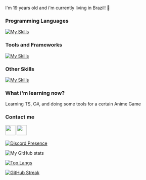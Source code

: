 I'm 19 years old and i'm currently living in Brazil! 👋

### Programming Languages

[![My Skills](https://skillicons.dev/icons?i=js,kotlin,python,java)](https://skillicons.dev)

### Tools and Frameworks

[![My Skills](https://skillicons.dev/icons?i=vscode,idea)](https://skillicons.dev)

### Other Skills

[![My Skills](https://skillicons.dev/icons?i=ae,ai,ps,pr)](https://skillicons.dev)


### What i'm learning now?

Learning TS, C#, and doing some tools for a certain Anime Game 

### Contact me

 <a href="https://discord.com/users/kyarah#2472" target="_blank" rel="noreferrer"><img src="https://raw.githubusercontent.com/danielcranney/readme-generator/main/public/icons/socials/discord.svg" width="32" height="32"/></a> <a href="https://www.github.com/ndzin" target="_blank" rel="noreferrer"><img src="https://raw.githubusercontent.com/danielcranney/readme-generator/main/public/icons/socials/github.svg" width="32" height="32" /></a>

[![Discord Presence](https://lanyard.cnrad.dev/api/407649282200436738)](https://discord.com/users/407649282200436738)

 ![My GitHub stats](https://github-readme-stats.vercel.app/api?username=ndzin&count_private=true&theme=dracula)

 [![Top Langs](https://github-readme-stats.vercel.app/api/top-langs/?username=ndzin&layout=compact&theme=dracula)](https://github.com/anuraghazra/github-readme-stats)

 [![GitHub Streak](https://streak-stats.demolab.com/?user=ndzin&theme=buefy-dark)](https://git.io/streak-stats)
